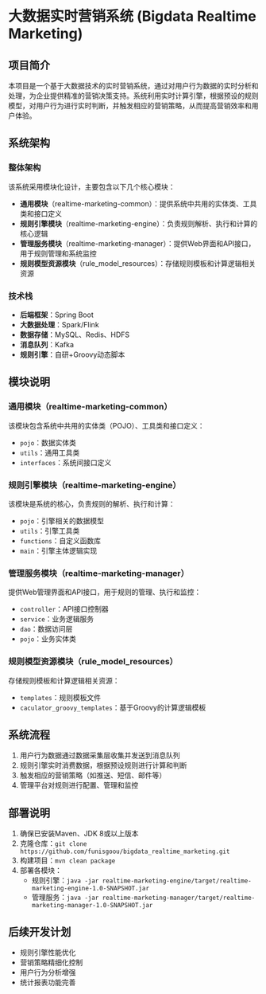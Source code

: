 # 大数据实时营销系统 (Bigdata Realtime Marketing)

## 项目简介
本项目是一个基于大数据技术的实时营销系统，通过对用户行为数据的实时分析和处理，为企业提供精准的营销决策支持。系统利用实时计算引擎，根据预设的规则模型，对用户行为进行实时判断，并触发相应的营销策略，从而提高营销效率和用户体验。

## 系统架构

### 整体架构
该系统采用模块化设计，主要包含以下几个核心模块：
- **通用模块**（realtime-marketing-common）：提供系统中共用的实体类、工具类和接口定义
- **规则引擎模块**（realtime-marketing-engine）：负责规则解析、执行和计算的核心逻辑
- **管理服务模块**（realtime-marketing-manager）：提供Web界面和API接口，用于规则管理和系统监控
- **规则模型资源模块**（rule_model_resources）：存储规则模板和计算逻辑相关资源

### 技术栈
- **后端框架**：Spring Boot
- **大数据处理**：Spark/Flink
- **数据存储**：MySQL、Redis、HDFS
- **消息队列**：Kafka
- **规则引擎**：自研+Groovy动态脚本

## 模块说明

### 通用模块（realtime-marketing-common）
该模块包含系统中共用的实体类（POJO）、工具类和接口定义：
- `pojo`：数据实体类
- `utils`：通用工具类
- `interfaces`：系统间接口定义

### 规则引擎模块（realtime-marketing-engine）
该模块是系统的核心，负责规则的解析、执行和计算：
- `pojo`：引擎相关的数据模型
- `utils`：引擎工具类
- `functions`：自定义函数库
- `main`：引擎主体逻辑实现

### 管理服务模块（realtime-marketing-manager）
提供Web管理界面和API接口，用于规则的管理、执行和监控：
- `controller`：API接口控制器
- `service`：业务逻辑服务
- `dao`：数据访问层
- `pojo`：业务实体类

### 规则模型资源模块（rule_model_resources）
存储规则模板和计算逻辑相关资源：
- `templates`：规则模板文件
- `caculator_groovy_templates`：基于Groovy的计算逻辑模板

## 系统流程
1. 用户行为数据通过数据采集层收集并发送到消息队列
2. 规则引擎实时消费数据，根据预设规则进行计算和判断
3. 触发相应的营销策略（如推送、短信、邮件等）
4. 管理平台对规则进行配置、管理和监控

## 部署说明
1. 确保已安装Maven、JDK 8或以上版本
2. 克隆仓库：`git clone https://github.com/funisgoou/bigdata_realtime_marketing.git`
3. 构建项目：`mvn clean package`
4. 部署各模块：
   - 规则引擎：`java -jar realtime-marketing-engine/target/realtime-marketing-engine-1.0-SNAPSHOT.jar`
   - 管理服务：`java -jar realtime-marketing-manager/target/realtime-marketing-manager-1.0-SNAPSHOT.jar`

## 后续开发计划
- 规则引擎性能优化
- 营销策略精细化控制
- 用户行为分析增强
- 统计报表功能完善 